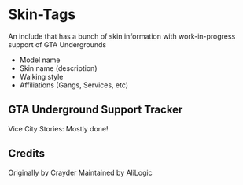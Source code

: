 # Skin-Tags

An include that has a bunch of skin information with work-in-progress support of GTA Undergrounds

* Model name
* Skin name (description)
* Walking style
* Affiliations (Gangs, Services, etc)

## GTA Underground Support Tracker

Vice City Stories: Mostly done!

## Credits

Originally by Crayder
Maintained by AliLogic
